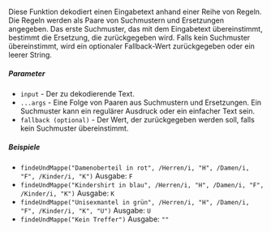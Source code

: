 Diese Funktion dekodiert einen Eingabetext anhand einer Reihe von Regeln. Die Regeln werden als Paare von Suchmustern und Ersetzungen angegeben. Das erste Suchmuster, das mit dem Eingabetext übereinstimmt, bestimmt die Ersetzung, die zurückgegeben wird. Falls kein Suchmuster übereinstimmt, wird ein optionaler Fallback-Wert zurückgegeben oder ein leerer String.

##### Parameter
* `input` - Der zu dekodierende Text.
* `...args` - Eine Folge von Paaren aus Suchmustern und Ersetzungen. Ein Suchmuster kann ein regulärer Ausdruck oder ein einfacher Text sein.
* `fallback (optional)` - Der Wert, der zurückgegeben werden soll, falls kein Suchmuster übereinstimmt.

##### Beispiele
* `findeUndMappe("Damenoberteil in rot", /Herren/i, "H", /Damen/i, "F", /Kinder/i, "K")` Ausgabe: `F`
* `findeUndMappe("Kindershirt in blau", /Herren/i, "H", /Damen/i, "F", /Kinder/i, "K")` Ausgabe: `K`
* `findeUndMappe("Unisexmantel in grün", /Herren/i, "H", /Damen/i, "F", /Kinder/i, "K", "U")` Ausgabe: `U`
* `findeUndMappe("Kein Treffer")` Ausgabe: `""` 
